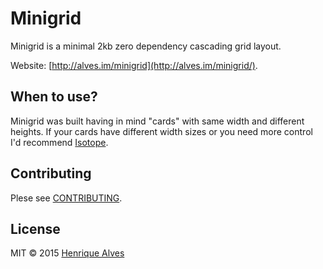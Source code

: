 # Minigrid

Minigrid is a minimal 2kb zero dependency cascading grid layout.

Website: [http://alves.im/minigrid](http://alves.im/minigrid/).

## When to use?

Minigrid was built having in mind "cards" with same width and different heights. If your cards have different width sizes or you need more control I'd recommend [Isotope](http://isotope.metafizzy.co).

## Contributing

Plese see [CONTRIBUTING](CONTRIBUTING.md).

## License

MIT &copy; 2015 [Henrique Alves](http://alves.im)
